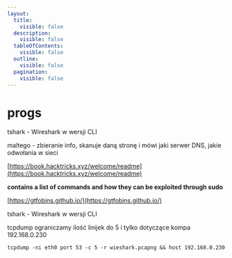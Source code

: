 ```yaml
---
layout:
  title:
    visible: false
  description:
    visible: false
  tableOfContents:
    visible: false
  outline:
    visible: false
  pagination:
    visible: false
---
```


# progs

tshark - Wireshark w wersji CLI

maltego - zbieranie info, skanuje daną stronę i mówi jaki serwer DNS, jakie odwołania w sieci

[https://book.hacktricks.xyz/welcome/readme](https://book.hacktricks.xyz/welcome/readme)

**contains a list of commands and how they can be exploited through sudo**

[https://gtfobins.github.io/](https://gtfobins.github.io/)

tshark - Wireshark w wersji CLI

tcpdump ograniczamy ilość linijek do 5 i tylko dotyczące kompa 192.168.0.230

```
tcpdump -ni eth0 port 53 -c 5 -r wieshark.pcapng && host 192.168.0.230
```

